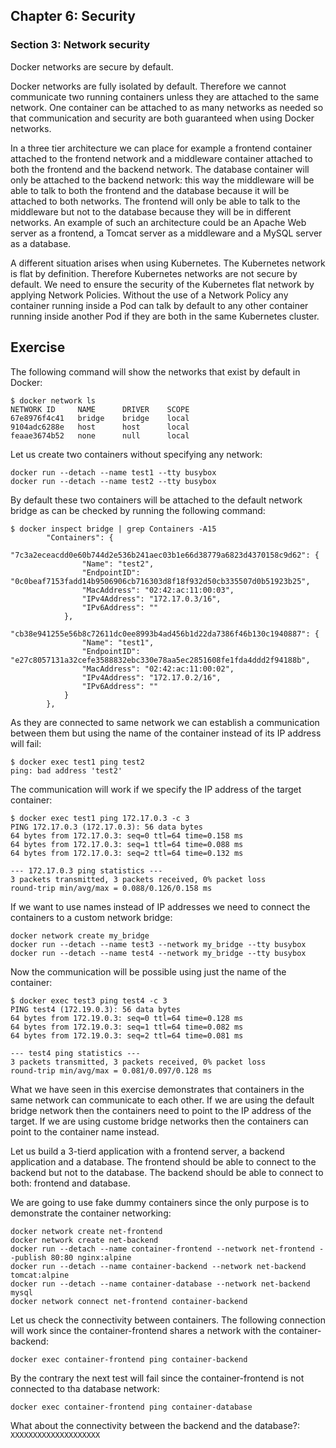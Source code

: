 ## Chapter 6: Security

### Section 3: Network security

Docker networks are secure by default.

Docker networks are fully isolated by default. Therefore we cannot communicate two running containers unless they are attached to the same network.
One container can be attached to as many networks as needed so that communication and security are both guaranteed when using Docker networks.

In a three tier architecture we can place for example a frontend container attached to the frontend network and a middleware container attached to both the frontend and the backend network.
The database container will only be attached to the backend network: this way the middleware will be able to talk to both the frontend and the database because it will be attached to both networks.
The frontend will only be able to talk to the middleware but not to the database because they will be in different networks. 
An example of such an architecture could be an Apache Web server as a frontend, a Tomcat server as a middleware and a MySQL server as a database.

A different situation arises when using Kubernetes. 
The Kubernetes network is flat by definition. Therefore Kubernetes networks are not secure by default.
We need to ensure the security of the Kubernetes flat network by applying Network Policies. 
Without the use of a Network Policy any container running inside a Pod can talk by default to any other container running inside another Pod if they are both in the same Kubernetes cluster.

## Exercise

The following command will show the networks that exist by default in Docker:
```
$ docker network ls
NETWORK ID     NAME      DRIVER    SCOPE
67e8976f4c41   bridge    bridge    local
9104adc6288e   host      host      local
feaae3674b52   none      null      local
```

Let us create two containers without specifying any network:
```
docker run --detach --name test1 --tty busybox
docker run --detach --name test2 --tty busybox
```

By default these two containers will be attached to the default network bridge as can be checked by running the following command:
```
$ docker inspect bridge | grep Containers -A15
        "Containers": {
            "7c3a2eceacdd0e60b744d2e536b241aec03b1e66d38779a6823d4370158c9d62": {
                "Name": "test2",
                "EndpointID": "0c0beaf7153fadd14b9506906cb716303d8f18f932d50cb335507d0b51923b25",
                "MacAddress": "02:42:ac:11:00:03",
                "IPv4Address": "172.17.0.3/16",
                "IPv6Address": ""
            },
            "cb38e941255e56b8c72611dc0ee8993b4ad456b1d22da7386f46b130c1940887": {
                "Name": "test1",
                "EndpointID": "e27c8057131a32cefe3588832ebc330e78aa5ec2851608fe1fda4ddd2f94188b",
                "MacAddress": "02:42:ac:11:00:02",
                "IPv4Address": "172.17.0.2/16",
                "IPv6Address": ""
            }
        },
```

As they are connected to same network we can establish a communication between them but using the name of the container instead of its IP address will fail:
```
$ docker exec test1 ping test2
ping: bad address 'test2'
```

The communication will work if we specify the IP address of the target container:
```
$ docker exec test1 ping 172.17.0.3 -c 3
PING 172.17.0.3 (172.17.0.3): 56 data bytes
64 bytes from 172.17.0.3: seq=0 ttl=64 time=0.158 ms
64 bytes from 172.17.0.3: seq=1 ttl=64 time=0.088 ms
64 bytes from 172.17.0.3: seq=2 ttl=64 time=0.132 ms

--- 172.17.0.3 ping statistics ---
3 packets transmitted, 3 packets received, 0% packet loss
round-trip min/avg/max = 0.088/0.126/0.158 ms
```

If we want to use names instead of IP addresses we need to connect the containers to a custom network bridge:
```
docker network create my_bridge
docker run --detach --name test3 --network my_bridge --tty busybox
docker run --detach --name test4 --network my_bridge --tty busybox
```
Now the communication will be possible using just the name of the container:
```
$ docker exec test3 ping test4 -c 3
PING test4 (172.19.0.3): 56 data bytes
64 bytes from 172.19.0.3: seq=0 ttl=64 time=0.128 ms
64 bytes from 172.19.0.3: seq=1 ttl=64 time=0.082 ms
64 bytes from 172.19.0.3: seq=2 ttl=64 time=0.081 ms

--- test4 ping statistics ---
3 packets transmitted, 3 packets received, 0% packet loss
round-trip min/avg/max = 0.081/0.097/0.128 ms
```
What we have seen in this exercise demonstrates that containers in the same network can communicate to each other. 
If we are using the default bridge network then the containers need to point to the IP address of the target.
If we are using custome bridge networks then the containers can point to the container name instead.

Let us build a 3-tierd application with a frontend server, a backend application and a database. 
The frontend should be able to connect to the backend but not to the database.
The backend should be able to connect to both: frontend and database.

We are going to use fake dummy containers since the only purpose is to demonstrate the container networking:
```
docker network create net-frontend
docker network create net-backend
docker run --detach --name container-frontend --network net-frontend --publish 80:80 nginx:alpine
docker run --detach --name container-backend --network net-backend tomcat:alpine
docker run --detach --name container-database --network net-backend mysql
docker network connect net-frontend container-backend
```
Let us check the connectivity between containers. The following connection will work since the container-frontend shares a network with the container-backend:
```
docker exec container-frontend ping container-backend
```
By the contrary the next test will fail since the container-frontend is not connected to tha database network:
```
docker exec container-frontend ping container-database
```
What about the connectivity between the backend and the database?:
```XXXXXXXXXXXXXXXXXXXX```
